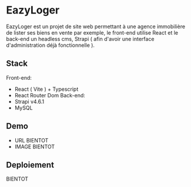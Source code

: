 # EazyLoger

EazyLoger est un projet de site web permettant à une agence immobilière de lister ses biens en vente par exemple, le front-end utilise React et le back-end un headless cms, Strapi ( afin d'avoir une interface d'administration déjà fonctionnelle ).

## Stack

Front-end:
* React ( Vite ) + Typescript
* React Router Dom
Back-end:
* Strapi v4.6.1
* MySQL

## Demo
* URL BIENTOT
* IMAGE BIENTOT

## Deploiement 

BIENTOT
